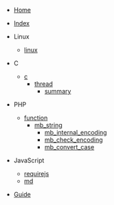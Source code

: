 <!-- docs/_sidebar.md -->

- [Home](/)
- [Index](index.md)

- Linux
    - [linux](linux/linux.md)
- C
    - [c](c/c.md)
        - [thread](c/thread/.md)
            - [summary](c/thread/summary.md)

- PHP
    - [function](php/function)
        - [mb_string](php/function/mb_string)
            - [mb_internal_encoding](php/function/mb_string/mb_internal_encoding.md)
            - [mb_check_encoding](php/function/mb_string/mb_check_encoding.md)
            - [mb_convert_case](php/function/mb_string/mb_convert_case.md)
- JavaScript
    - [requirejs](JavaScript/requirejs/requirejs.md)       
    - [md](JavaScript/md.md)


- [Guide](guide.md)
